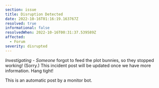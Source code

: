 ```yaml
---
section: issue
title: Disruption Detected
date: 2022-10-16T01:16:19.163767Z
resolved: true
informational: false
resolvedWhen: 2022-10-16T00:31:37.539589Z
affected:
  - Forum
severity: disrupted
---
```

*Investigating* - _Someone_ forgot to feed the plot bunnies, so they stopped working! (Sorry.) This incident post will be updated once we have more information. Hang tight!

This is an automatic post by a monitor bot.
        